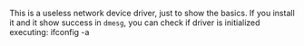 This is a useless network device driver, just to show the basics.
If you install it and it show success in `dmesg`,
you can check if driver is initialized executing:
ifconfig -a

